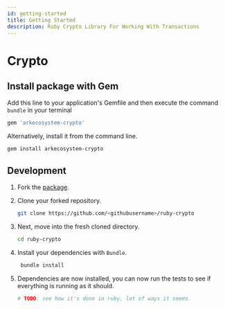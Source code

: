 ```yaml
---
id: getting-started
title: Getting Started
description: Ruby Crypto Library For Working With Transactions
---
```


# Crypto

## Install package with Gem

Add this line to your application's Gemfile and then execute the command `bundle` in your terminal

```bash
gem 'arkecosystem-crypto'
```

Alternatively, install it from the command line.

```bash
gem install arkecosystem-crypto
```

## Development

1. Fork the [package](https://github.com/ARKEcosystem/ruby-crypto).
2. Clone your forked repository.

   ```bash
   git clone https://github.com/<githubusername>/ruby-crypto
   ```

3. Next, move into the fresh cloned directory.

   ```bash
   cd ruby-crypto
   ```

4. Install your dependencies with `Bundle`.

   ```bash
    bundle install
   ```

5. Dependencies are now installed, you can now run the tests to see if everything is running as it should.

   ```bash
   # TODO: see how it's done in ruby, lot of ways it seems.
   ```

